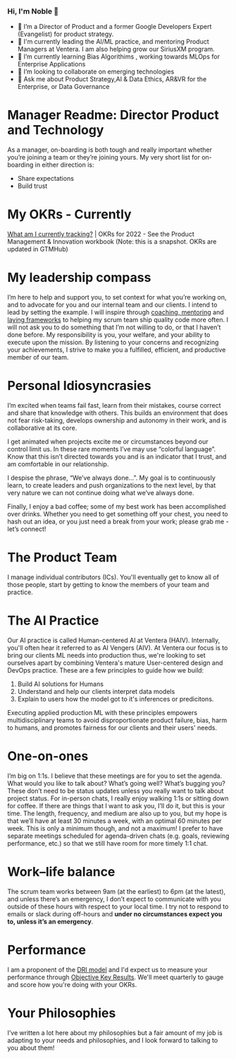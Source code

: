 ### Hi, I'm Noble  👋
- 🔭 I’m a Director of Product and a former Google Developers Expert (Evangelist) for product strategy. 
- 👯 I'm currently leading the AI/ML practice, and mentoring Product Managers at Ventera. I am also helping grow our SiriusXM program.
- 🌱 I’m currently learning Bias Algorithims , working towards MLOps for Enterprise Applications
- 👯 I’m looking to collaborate on emerging technologies
- 💬 Ask me about Product Strategy,AI & Data Ethics, AR&VR for the Enterprise, or Data Governance

# Manager Readme: Director  Product and Technology
As a manager, on-boarding is both tough and really important whether you’re joining a team or they’re joining yours. My very short list for on-boarding in either direction is:

* Share expectations
* Build trust

# My OKRs - Currently

[What am I currently tracking?](https://docs.google.com/spreadsheets/d/168OWP4Klzi63Xxi061NxqCgB2gvzIKutZQKb9Ly_iOc/edit#gid=0) | OKRs for 2022 - See the Product Management & Innovation workbook (Note: this is a snapshot. OKRs are updated in GTMHub)

# My leadership compass
I’m here to help and support you, to set context for what you’re working on, and to advocate for you and our internal team and our clients. I intend to lead by setting the example. I will inspire through [coaching, mentoring](https://drive.google.com/drive/folders/16fcVOr5BMqT2V44Ry5VoFpaP5AitomnC)  and [laying frameworks](https://nditech.github.io/git-styleguide/) to helping my scrum team ship quality code more often. I will not ask you to do something that I’m not willing to do, or that I haven’t done before. My responsibility is you, your welfare, and your ability to execute upon the mission. By listening to your concerns and recognizing your achievements, I strive to make you a fulfilled, efficient, and productive member of our team.

# Personal Idiosyncrasies	
I’m excited when teams fail fast, learn from their mistakes, course correct and share that knowledge with others. This builds an environment that does not fear risk-taking, develops ownership and autonomy in their work, and is collaborative at its core.

I get animated when projects excite me or circumstances beyond our control limit us. In these rare moments I’ve may use “colorful language”. Know that this isn’t directed towards you and is an indicator that I trust, and am comfortable in our relationship.

I despise the phrase, “We’ve always done…”. My goal is to continuously learn, to create leaders and push organizations to the next level, by that very nature we can not continue doing what we’ve always done. 

Finally, I enjoy a bad coffee; some of my best work has been accomplished over drinks. Whether you need to get something off your chest, you need to hash out an idea, or you just need a break from your work; please grab me - let’s connect!

# The Product Team
I manage individual contributors (ICs). You'll eventually get to know all of those people, start by getting to know the members of your team and practice.

# The AI Practice
Our AI practice is called Human-centered AI at Ventera (HAIV). Internally, you'll often hear it referred to as AI Vengers (AIV). At Ventera our focus is to bring our clients ML needs into production thus, we're looking to set ourselves apart by combining Ventera's mature User-centered design and DevOps practice. These are a few principles to guide how we build:

1. Build AI solutions for Humans
2. Understand and help our clients interpret data models
3. Explain to users how the model got to it's inferences or predicitons.
 
Executing applied production ML with these principles empowers multidisciplinary teams to avoid disproportionate product failure, bias, harm to humans, and promotes fairness for our clients and their users' needs.

# One-on-ones
I’m big on 1:1s. I believe that these meetings are for you to set the agenda. What would you like to talk about? What’s going well? What’s bugging you? These don’t need to be status updates unless you really want to talk about project status. For in-person chats, I really enjoy walking 1:1s or sitting down for coffee. If there are things that I want to ask you, I’ll do it, but this is your time. The length, frequency, and medium are also up to you, but my hope is that we’ll have at least 30 minutes a week, with an optimal 60 minutes per week. This is only a minimum though, and not a maximum! I prefer to have separate meetings scheduled for agenda-driven chats (e.g. goals, reviewing performance, etc.) so that we still have room for more timely 1:1 chat.

# Work–life balance
The scrum team works between 9am (at the earliest) to 6pm (at the latest), and unless there’s an emergency, I don’t expect to communicate with you outside of these hours with respect to your local time. I try not to respond to emails or slack during off-hours and **under no circumstances expect you to, unless it’s an emergency**.


# Performance 

I am a proponent of the [DRI model](https://www.quora.com/How-well-does-Apples-Directly-Responsible-Individual-DRI-model-work-in-practice/answer/Gloria-Lin?share=365d759d&srid=dnJ) and I'd expect us to measure your performance through [Objective Key Results](https://rework.withgoogle.com/guides/set-goals-with-okrs/steps/introduction/). We'll meet quarterly to gauge and score how you're doing with your OKRs.


# Your Philosophies
I’ve written a lot here about my philosophies but a fair amount of my job is adapting to your needs and philosophies, and I look forward to talking to you about them!


<!--
**nackerson/nackerson** is a ✨ _special_ ✨ repository because its `README.md` (this file) appears on your GitHub profile.

Here are some ideas to get you started:

- 🔭 I’m currently working on ...
- 🌱 I’m currently learning ...
- 👯 I’m looking to collaborate on ...
- 🤔 I’m looking for help with ...
- 💬 Ask me about ...
- 📫 How to reach me: ...
- 😄 Pronouns: ...
- ⚡ Fun fact: ...
-->

